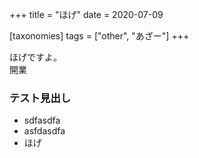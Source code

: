 +++
title = "ほげ"
date = 2020-07-09

[taxonomies]
tags = ["other", "あざー"]
+++

ほげですよ。  
開業  
### テスト見出し
- sdfasdfa
- asfdasdfa
- ほげ